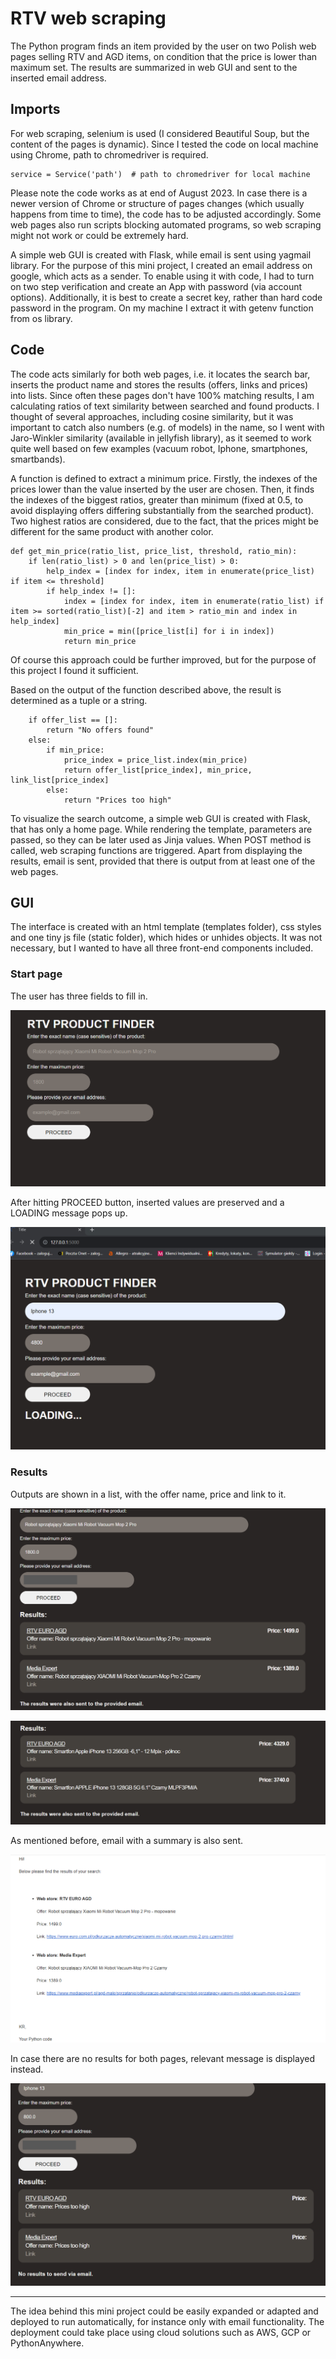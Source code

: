 # RTV web scraping

The Python program finds an item provided by the user on two Polish web pages selling RTV and AGD items, on condition that the price is lower than maximum set. The results are summarized in web GUI and sent to the inserted email address.

## Imports

For web scraping, selenium is used (I considered Beautiful Soup, but the content of the pages is dynamic). Since I tested the code on local machine using Chrome, path to chromedriver is required. 
```
service = Service('path')  # path to chromedriver for local machine
```
Please note the code works as at end of August 2023. In case there is a newer version of Chrome or structure of pages changes (which usually happens from time to time), the code has to be adjusted accordingly. Some web pages also run scripts blocking automated programs, so web scraping might not work or could be extremely hard.

A simple web GUI is created with Flask, while email is sent using yagmail library. For the purpose of this mini project, I created an email address on google, which acts as a sender. To enable using it with code, I had to turn on two step verification and create an App with password (via account options). Additionally, it is best to create a secret key, rather than hard code password in the program. On my machine I extract it with getenv function from os library.

## Code

The code acts similarly for both web pages, i.e. it locates the search bar, inserts the product name and stores the results (offers, links and prices) into lists. Since often these pages don't have 100% matching results, I am calculating ratios of text similarity between searched and found products. I thought of several approaches, including cosine similarity, but it was important to catch also numbers (e.g. of models) in the name, so I went with Jaro-Winkler similarity (available in jellyfish library), as it seemed to work quite well based on few examples (vacuum robot, Iphone, smartphones, smartbands). 

A function is defined to extract a minimum price. Firstly, the indexes of the prices lower than the value inserted by the user are chosen. Then, it finds the indexes of the biggest ratios, greater than minimum (fixed at 0.5, to avoid displaying offers differing substantially from the searched product). Two highest ratios are considered, due to the fact, that the prices might be different for the same product with another color.
```
def get_min_price(ratio_list, price_list, threshold, ratio_min):
    if len(ratio_list) > 0 and len(price_list) > 0:
        help_index = [index for index, item in enumerate(price_list) if item <= threshold]
        if help_index != []:
            index = [index for index, item in enumerate(ratio_list) if item >= sorted(ratio_list)[-2] and item > ratio_min and index in help_index]
            min_price = min([price_list[i] for i in index])
            return min_price
```
Of course this approach could be further improved, but for the purpose of this project I found it sufficient.

Based on the output of the function described above, the result is determined as a tuple or a string.
```
    if offer_list == []:
        return "No offers found"
    else:
        if min_price:
            price_index = price_list.index(min_price)
            return offer_list[price_index], min_price, link_list[price_index]
        else:
            return "Prices too high"
```

To visualize the search outcome, a simple web GUI is created with Flask, that has only a home page. While rendering the template, parameters are passed, so they can be later used as Jinja values.
When POST method is called, web scraping functions are triggered. Apart from displaying the results, email is sent, provided that there is output from at least one of the web pages.

## GUI

The interface is created with an html template (templates folder), css styles and one tiny js file (static folder), which hides or unhides objects. It was not necessary, but I wanted to have all three front-end components included.

### Start page

The user has three fields to fill in.

![start1](Screens/start_page.PNG)

After hitting PROCEED button, inserted values are preserved and a LOADING message pops up.

![start2](Screens/start_page_click.PNG)

### Results

Outputs are shown in a list, with the offer name, price and link to it.

![res1](Screens/results.PNG)

![res2](Screens/resutls_2.PNG)

As mentioned before, email with a summary is also sent.

![res3](Screens/email.PNG)

In case there are no results for both pages, relevant message is displayed instead.

![res4](Screens/no_results.PNG)


---

The idea behind this mini project could be easily expanded or adapted and deployed to run automatically, for instance only with email functionality. The deployment could take place using cloud solutions such as AWS, GCP or PythonAnywhere.

